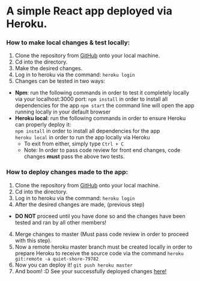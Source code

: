 # A simple React app deployed via Heroku.

### How to make local changes & test locally:
1. Clone the repository from [GitHub](https://github.com/rghosh96/react-proj) onto your local machine.
2. Cd into the directory.
3. Make the desired changes.
3. Log in to heroku via the command: 
`heroku login`
5. Changes can be tested in two ways:
  * __Npm__: run the following commands in order to test it completely locally via your localhost:3000 port:
  `npm install`     in order to install all dependencies for the app
  `npm start`       the command line will open the app running locally in your default browser
  * __Heroku local__:  run the following commands in order to ensure Heroku can properly deploy it:  
  `npm install`     in order to install all dependencies for the app  
  `heroku local` in order to run the app locally via Heroku  
    * To exit from either, simply type `Ctrl + C`
    * Note: In order to pass code review for front end changes, code changes **must** pass the above two tests.



### How to deploy changes made to the app:
1. Clone the repository from [GitHub](https://github.com/rghosh96/react-proj) onto your local machine.
2. Cd into the directory.
3. Log in to heroku via the command: 
`heroku login`
3. After the desired changes are made, (previous step)
  * **DO NOT** proceed until you have done so and the changes have been tested and ran by all other members!
4. Merge changes to master (Must pass code review in order to proceed with this step).
5. Now a remote heroku master branch must be created locally in order to prepare Heroku to receive the source code via the command `heroku git:remote -a quiet-shore-79782`
6. Now you can deploy it!
`git push heroku master`
7. And boom! :D See your successfully deployed changes [here!](https://quiet-shore-79782.herokuapp.com/)






